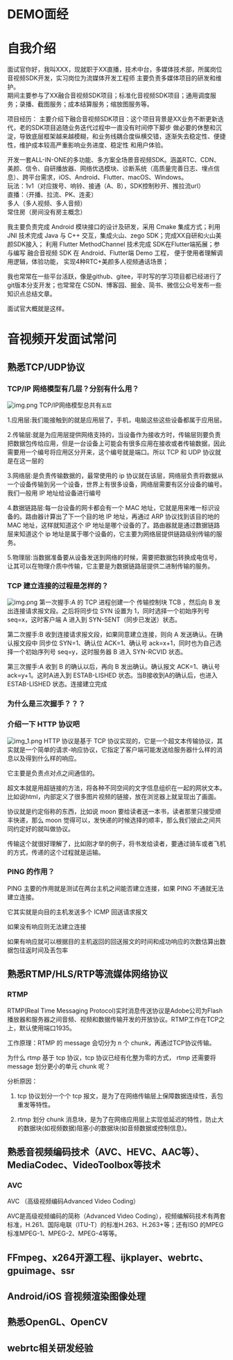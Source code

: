 # DEMO面经

# 自我介绍
⾯试官你好，我叫XXX，现就职于XX直播，技术中台，多媒体技术部，所属岗位音视频SDK开发，实习岗位为流媒体开发工程师
主要负责多媒体项目的研发和维护。                                 
期间主要参与了XX融合音视频SDK项目；标准化音视频SDK项目；通用调度服务；录播、截图服务；成本结算服务；缩放图服务等。              

项目经历： 
主要介绍下融合音视频SDK项目：这个项目背景是XX业务不断更新迭代，老的SDK项目追随业务迭代过程中一直没有时间停下脚步
做必要的休整和沉淀，导致底层框架越来越模糊，和业务线耦合度纵横交错，逐渐失去稳定性、便捷性，维护成本较高严重影响业务进度、稳定性
和用户体验。                                    

开发一套ALL-IN-ONE的多功能、多方案全场景音视频SDK。涵盖RTC、CDN、美颜、信令、自研播放器、网络优选模块、诊断系统（高质量完善日志、埋点信息）、跨平台需求，iOS、Android、Flutter、macOS、Windows。                            
玩法：1v1（对应拨号、响铃、接通（A、B），SDK控制秒开、推拉流url）                
直播：（开播、拉流、PK、连麦）                  
多人（多人视频、多人音频）                        
常住房（房间没有房主概念）

我主要负责完成 Android 模块接口的设计及研发，采用 Cmake 集成方式；利用 JNI 技术完成 Java 与 C++ 交互，集成火山、zego SDK；完成XX自研和火山美颜SDK接入； 
利用 Flutter MethodChannel 技术完成 SDK在Flutter端拓展；参与编写 融合音视频 SDK 在 Android、Flutter端 Demo 工程， 便于使用者理解调用逻辑，体验功能，
实现4种RTC+美颜多人视频通话场景；

我也常常在⼀些平台活跃，像是github、gitee，平时写的学习项⽬都已经进⾏了git版本分⽀开发；也常常在
CSDN、博客园、掘⾦、简书、微信公众号发布⼀些知识点总结⽂章。

面试官大概就是这样。

# 音视频开发面试常问
## 熟悉TCP/UDP协议
### TCP/IP 网络模型有几层？分别有什么用？             
![img.png](image/img.png)
TCP/IP网络模型总共有`五层`

1.应用层:我们能接触到的就是应用层了，手机，电脑这些这些设备都属于应用层。

2.传输层:就是为应用层提供网络支持的，当设备作为接收⽅时，传输层则要负责把数据包传给应⽤，但是⼀台设备上可能会有很多应⽤在接收或者传输数据，因此需要⽤⼀个编号将应⽤区分开来，这个编号就是端⼝。所以 TCP 和 UDP 协议就是在这一层的

3.网络层:是负责传输数据的，最常使用的 ip 协议就在该层，⽹络层负责将数据从⼀个设备传输到另⼀个设备，世界上有很多设备，⽹络层需要有区分设备的编号。我们⼀般⽤ IP 地址给设备进⾏编号

4.数据链路层:每⼀台设备的⽹卡都会有⼀个 MAC 地址，它就是⽤来唯⼀标识设备的。路由器计算出了下⼀个⽬的地 IP 地址，再通过 ARP 协议找到该⽬的地的 MAC 地址，这样就知道这个 IP 地址是哪个设备的了。路由器就是通过数据链路层来知道这个 ip 地址是属于哪个设备的，它主要为⽹络层提供链路级别传输的服务。

5.物理层:当数据准备要从设备发送到⽹络的时候，需要把数据包转换成电信号，让其可以在物理介质中传输，它主要是为数据链路层提供⼆进制传输的服务。

### TCP 建立连接的过程是怎样的？
![img.png](image/img_2.png)
第一次握手:A 的 TCP 进程创建一个 传输控制块 TCB ，然后向 B 发出连接请求报文段。之后将同步位 SYN 设置为 1，同时选择一个初始序列号 seq=x，这时客户端 A 进入到 SYN-SENT（同步已发送）状态。

第二次握手:B 收到连接请求报文段，如果同意建立连接，则向 A 发送确认。在确认报文段中 同步位 SYN=1、确认位 ACK=1、确认号 ack=x+1，同时也为自己选择一个初始序列号 seq=y，这时服务器 B 进入 SYN-RCVID 状态。

第三次握手:A 收到 B 的确认以后，再向 B 发出确认。确认报文 ACK=1、确认号ack=y+1。这时A进入到 ESTAB-LISHED 状态。当B接收到A的确认后，也进入 ESTAB-LISHED 状态。连接建立完成
### 为什么是三次握手？？？



### 介绍一下 HTTP 协议吧
![img_1.png](image/img_1.png)
HTTP 协议是基于 TCP 协议实现的，它是一个超文本传输协议，其实就是一个简单的请求-响应协议，它指定了客户端可能发送给服务器什么样的消息以及得到什么样的响应。

它主要是负责点对点之间通信的。

超文本就是用超链接的方法，将各种不同空间的文字信息组织在一起的网状文本。比如说html，内部定义了很多图片视频的链接，放在浏览器上就呈现出了画面。

协议就是约定俗称的东西，比如说 moon 要给读者送一本书，读者那里只接受顺丰快递，那么 moon 觉得可以，发快递的时候选择的顺丰，那么我们彼此之间共同约定好的就叫做协议。

传输这个就很好理解了，比如刚才举的例子，将书发给读者，要通过骑车或者飞机的方式，传递的这个过程就是运输。

### PING 的作用？
PING 主要的作用就是测试在两台主机之间能否建立连接，如果 PING 不通就无法建立连接。

它其实就是向目的主机发送多个 ICMP 回送请求报文

如果没有响应则无法建立连接

如果有响应就可以根据目的主机返回的回送报文的时间和成功响应的次数估算出数据包往返时间及丢包率

## 熟悉RTMP/HLS/RTP等流媒体网络协议

### RTMP
RTMP(Real Time Messaging Protocol)实时消息传送协议是Adobe公司为Flash播放器和服务器之间音频、视频和数据传输开发的开放协议。RTMP工作在TCP之上，默认使用端口1935。

工作原理：RTMP 的 message 会切分为 n 个 chunk，再通过TCP协议传输。

为什么 rtmp 基于 tcp 协议，tcp 协议已经有化整为零的方式， rtmp 还需要将 message 划分更小的单元 chunk 呢？

分析原因：

1. tcp 协议划分一个个 tcp 报文，是为了在网络传输层上保障数据连续性，丢包重发等特性。

2. rtmp 划分 chunk 消息块，是为了在网络应用层上实现低延迟的特性，防止大的数据块(如视频数据)阻塞小的数据块(如音频数据或控制信息)。



## 熟悉音视频编码技术（AVC、HEVC、AAC等）、MediaCodec、VideoToolbox等技术

### AVC
AVC （高级视频编码Advanced Video Coding）

AVC是高级视频编码的简称（Advanced Video Coding），视频编解码技术有两套标准，H.261、国际电联（ITU-T）的标准H.263、H.263+等；还有ISO 的MPEG标准MPEG-1、MPEG-2、MPEG-4等等。



## FFmpeg、x264开源工程、ijkplayer、webrtc、gpuimage、ssr





## Android/iOS 音视频渲染图像处理



## 熟悉OpenGL、OpenCV




## webrtc相关研发经验












